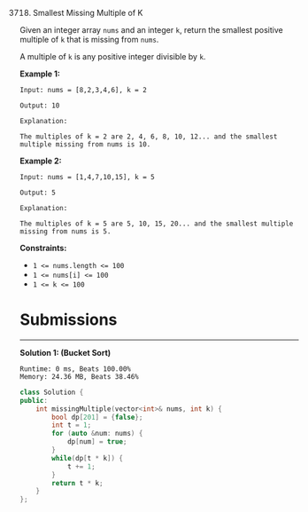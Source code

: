 3718. Smallest Missing Multiple of K

Given an integer array `nums` and an integer `k`, return the smallest positive multiple of `k` that is missing from `nums`.

A multiple of `k` is any positive integer divisible by `k`.

 

**Example 1:**
```
Input: nums = [8,2,3,4,6], k = 2

Output: 10

Explanation:

The multiples of k = 2 are 2, 4, 6, 8, 10, 12... and the smallest multiple missing from nums is 10.
```

**Example 2:**
```
Input: nums = [1,4,7,10,15], k = 5

Output: 5

Explanation:

The multiples of k = 5 are 5, 10, 15, 20... and the smallest multiple missing from nums is 5.
```
 

**Constraints:**

* `1 <= nums.length <= 100`
* `1 <= nums[i] <= 100`
* `1 <= k <= 100`

# Submissions
---
**Solution 1: (Bucket Sort)**
```
Runtime: 0 ms, Beats 100.00%
Memory: 24.36 MB, Beats 38.46%
```
```c++
class Solution {
public:
    int missingMultiple(vector<int>& nums, int k) {
        bool dp[201] = {false};
        int t = 1;
        for (auto &num: nums) {
            dp[num] = true;
        }
        while(dp[t * k]) {
            t += 1;
        }
        return t * k;
    }
};
```
